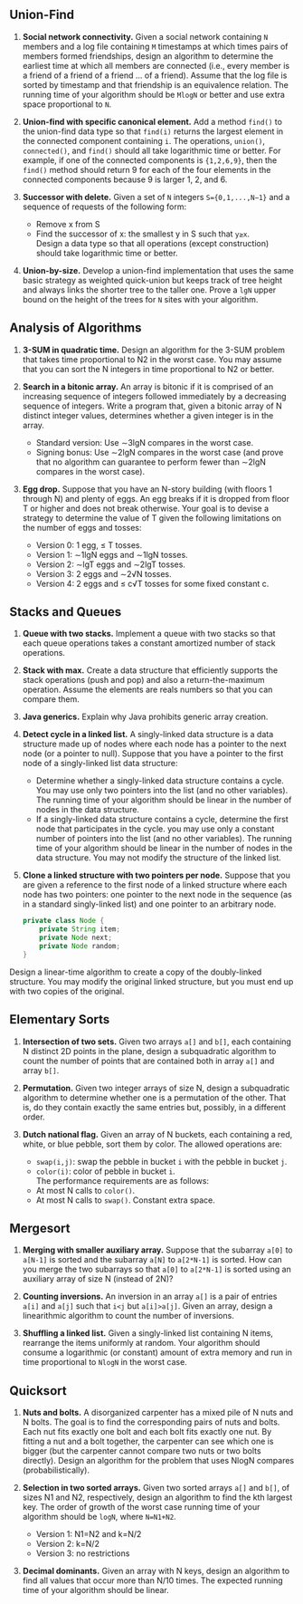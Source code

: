 ## Union-Find ##

1. __Social network connectivity.__ Given a social network containing `N` members and a log file containing `M` timestamps at which times pairs of members formed friendships, design an algorithm to determine the earliest time at which all members are connected (i.e., every member is a friend of a friend of a friend ... of a friend). Assume that the log file is sorted by timestamp and that friendship is an equivalence relation. The running time of your algorithm should be `MlogN` or better and use extra space proportional to `N`.

2. __Union-find with specific canonical element.__ Add a method `find()` to the union-find data type so that `find(i)` returns the largest element in the connected component containing `i`. The operations, `union()`, `connected()`, and `find()` should all take logarithmic time or better. For example, if one of the connected components is `{1,2,6,9}`, then the `find()` method should return 9 for each of the four elements in the connected components because 9 is larger 1, 2, and 6.

3. __Successor with delete.__ Given a set of `N` integers `S={0,1,...,N−1}` and a sequence of requests of the following form:

    - Remove x from S
    - Find the successor of x: the smallest y in S such that `y≥x`.  
Design a data type so that all operations (except construction) should take logarithmic time or better.

4. __Union-by-size.__ Develop a union-find implementation that uses the same basic strategy as weighted quick-union but keeps track of tree height and always links the shorter tree to the taller one. Prove a `lgN` upper bound on the height of the trees for `N` sites with your algorithm.

## Analysis of Algorithms ##

1. __3-SUM in quadratic time.__ Design an algorithm for the 3-SUM problem that takes time proportional to N2 in the worst case. You may assume that you can sort the N integers in time proportional to N2 or better.

2. __Search in a bitonic array.__ An array is bitonic if it is comprised of an increasing sequence of integers followed immediately by a decreasing sequence of integers. Write a program that, given a bitonic array of N distinct integer values, determines whether a given integer is in the array.  

    - Standard version: Use ∼3lgN compares in the worst case.
    - Signing bonus: Use ∼2lgN compares in the worst case (and prove that no algorithm can guarantee to perform fewer than ∼2lgN compares in the worst case).

3. __Egg drop.__ Suppose that you have an N-story building (with floors 1 through N) and plenty of eggs. An egg breaks if it is dropped from floor T or higher and does not break otherwise. Your goal is to devise a strategy to determine the value of T given the following limitations on the number of eggs and tosses:

    - Version 0: 1 egg, ≤ T tosses.
    - Version 1: ∼1lgN eggs and ∼1lgN tosses.
    - Version 2: ∼lgT eggs and ∼2lgT tosses.
    - Version 3: 2 eggs and ∼2√N tosses.
    - Version 4: 2 eggs and ≤ c√T tosses for some fixed constant c.

## Stacks and Queues ##

1. __Queue with two stacks.__ Implement a queue with two stacks so that each queue operations takes a constant amortized number of stack operations.

2. __Stack with max.__ Create a data structure that efficiently supports the stack operations (push and pop) and also a return-the-maximum operation. Assume the elements are reals numbers so that you can compare them.

3. __Java generics.__ Explain why Java prohibits generic array creation.

4. __Detect cycle in a linked list.__ A singly-linked data structure is a data structure made up of nodes where each node has a pointer to the next node (or a pointer to null). Suppose that you have a pointer to the first node of a singly-linked list data structure:
    - Determine whether a singly-linked data structure contains a cycle. You may use only two pointers into the list (and no other variables). The running time of your algorithm should be linear in the number of nodes in the data structure.
    - If a singly-linked data structure contains a cycle, determine the first node that participates in the cycle. you may use only a constant number of pointers into the list (and no other variables). The running time of your algorithm should be linear in the number of nodes in the data structure.
You may not modify the structure of the linked list.

5. __Clone a linked structure with two pointers per node.__ Suppose that you are given a reference to the first node of a linked structure where each node has two pointers: one pointer to the next node in the sequence (as in a standard singly-linked list) and one pointer to an arbitrary node.  
    ```java
    private class Node {
        private String item;
        private Node next;
        private Node random;
    }
    ```  
Design a linear-time algorithm to create a copy of the doubly-linked structure. You may modify the original linked structure, but you must end up with two copies of the original.

## Elementary Sorts ##

1. __Intersection of two sets.__ Given two arrays `a[]` and `b[]`, each containing N distinct 2D points in the plane, design a subquadratic algorithm to count the number of points that are contained both in array `a[]` and array `b[]`.

2. __Permutation.__ Given two integer arrays of size N, design a subquadratic algorithm to determine whether one is a permutation of the other. That is, do they contain exactly the same entries but, possibly, in a different order.

3. __Dutch national flag.__ Given an array of N buckets, each containing a red, white, or blue pebble, sort them by color. The allowed operations are:
    - `swap(i,j)`: swap the pebble in bucket `i` with the pebble in bucket `j`.
    - `color(i)`: color of pebble in bucket `i`.  
The performance requirements are as follows:  
    - At most N calls to `color()`.
    - At most N calls to `swap()`.
Constant extra space.

## Mergesort ##

1. __Merging with smaller auxiliary array.__ Suppose that the subarray `a[0]` to `a[N-1]` is sorted and the subarray `a[N]` to `a[2*N-1]` is sorted. How can you merge the two subarrays so that `a[0]` to `a[2*N-1]` is sorted using an auxiliary array of size N (instead of 2N)?

2. __Counting inversions.__ An inversion in an array `a[]` is a pair of entries `a[i]` and `a[j]` such that `i<j` but `a[i]>a[j]`. Given an array, design a linearithmic algorithm to count the number of inversions.

3. __Shuffling a linked list.__ Given a singly-linked list containing N items, rearrange the items uniformly at random. Your algorithm should consume a logarithmic (or constant) amount of extra memory and run in time proportional to `NlogN` in the worst case.

## Quicksort ##

1. __Nuts and bolts.__ A disorganized carpenter has a mixed pile of N nuts and N bolts. The goal is to find the corresponding pairs of nuts and bolts. Each nut fits exactly one bolt and each bolt fits exactly one nut. By fitting a nut and a bolt together, the carpenter can see which one is bigger (but the carpenter cannot compare two nuts or two bolts directly). Design an algorithm for the problem that uses NlogN compares (probabilistically).

2. __Selection in two sorted arrays.__ Given two sorted arrays `a[]` and `b[]`, of sizes N1 and N2, respectively, design an algorithm to find the kth largest key. The order of growth of the worst case running time of your algorithm should be `logN`, where `N=N1+N2`.
    - Version 1: N1=N2 and k=N/2
    - Version 2: k=N/2
    - Version 3: no restrictions

3. __Decimal dominants.__ Given an array with N keys, design an algorithm to find all values that occur more than N/10 times. The expected running time of your algorithm should be linear.
